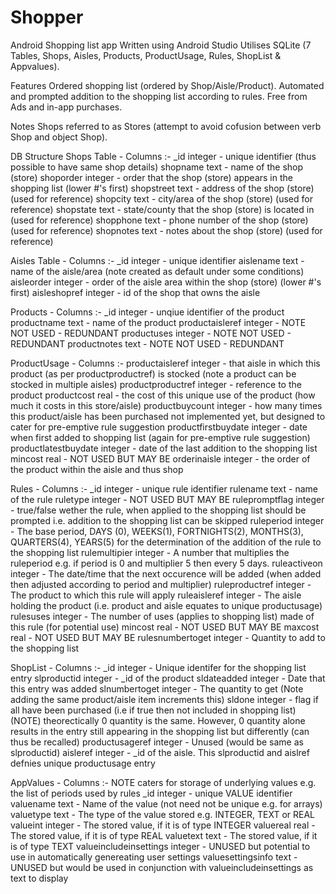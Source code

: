 # Shopper
Android Shopping list app
Written using Android Studio
Utilises SQLite (7 Tables, Shops, Aisles, Products, ProductUsage, Rules, ShopList & Appvalues).

Features
Ordered shopping list (ordered by Shop/Aisle/Product).
Automated and prompted addition to the shopping list according to rules.
Free from Ads and in-app purchases.

Notes
Shops referred to as Stores (attempt to avoid cofusion between verb Shop and object Shop).

DB Structure
Shops Table - Columns :-
  _id                 integer   - unique identifier (thus possible to have same shop details)
  shopname            text      - name of the shop (store)
  shoporder           integer   - order that the shop (store) appears in the shopping list (lower #'s first)
  shopstreet          text      - address of the shop (store) (used for reference)
  shopcity            text      - city/area of the shop (store) (used for reference)
  shopstate           text      - state/county that the shop (store) is located in (used for reference)
  shopphone           text      - phone number of the shop (store) (used for reference)
  shopnotes           text      - notes about the shop (store) (used for reference)
  
Aisles Table - Columns :-
  _id                 integer   - unique identifier
  aislename           text      - name of the aisle/area (note created as default under some conditions)
  aisleorder          integer   - order of the aisle area within the shop (store) (lower #'s first)
  aisleshopref        integer  - id of the shop that owns the aisle
  
Products - Columns :-
  _id                 integer   - unqiue identifier of the product
  productname         text      - name of the product
  productaisleref     integer - NOTE NOT USED - REDUNDANT
  productuses         integer   - NOTE NOT USED - REDUNDANT
  productnotes        text     - NOTE NOT USED - REDUNDANT
  
ProductUsage - Columns :-
  productaisleref     integer - that aisle in which this product (as per productproductref) is stocked 
                                (note a product can be stocked in multiple aisles)
  productproductref   integer - reference to the product
  productcost         real    - the cost of this unique use of the product (how much it costs in this store/aisle)
  productbuycount     integer - how many times this product/aisle has been purchased
                                not implemented yet, but designed to cater for pre-emptive rule suggestion
  productfirstbuydate integer - date when first added to shopping list (again for pre-emptive rule suggestion)
  productlatestbuydate integer - date of the last addition to the shopping list
  mincost             real    - NOT USED BUT MAY BE
  orderinaisle        integer - the order of the product within the aisle and thus shop
  
Rules - Columns :-
  _id                 integer - unique rule identifier
  rulename            text    - name of the rule
  ruletype            integer - NOT USED BUT MAY BE
  rulepromptflag      integer - true/false wether the rule, when applied to the shopping list should be prompted
                                i.e. addition to the shopping list can be skipped
  ruleperiod          integer - The base period, DAYS (0), WEEKS(1), FORTNIGHTS(2), MONTHS(3), QUARTERS(4), YEARS(5)
                                for the determination of the addition of the rule to the shopping list
  rulemultipier       integer - A number that multiplies the ruleperiod e.g. if period is 0 and multiplier 5 then every 5 days.
  ruleactiveon        integer - The date/time that the next occurence will be added 
                                (when added then adjusted according to period and multiplier)
  ruleproductref      integer - The product to which this rule will apply
  ruleaisleref        integer - The aisle holding the product (i.e. product and aisle equates to unique productusage)
  rulesuses           integer - The number of uses (applies to shopping list) made of this rule (for potential use)
  mincost             real    - NOT USED BUT MAY BE
  maxcost             real    - NOT USED BUT MAY BE
  rulesnumbertoget    integer - Quantity to add to the shopping list
  
ShopList - Columns :-
  _id                 integer - Unique identifer for the shopping list entry
  slproductid         integer - _id of the product
  sldateadded         integer - Date that this entry was added
  slnumbertoget       integer - The quantity to get (Note adding the same product/aisle item increments this)
  sldone              integer - flag if all have been purchased (i.e if true then not included in shopping list)
                                (NOTE) theorectically 0 quantity is the same. However, 0 quantity alone results in
                                the entry still appearing in the shopping list but differently (can thus be recalled)
  productusageref     integer - Unused (would be same as slproductid)
  aisleref            integer - _id of the aisle. This slproductid and aislref defnies unique productusage entry
  
AppValues - Columns :-
  NOTE caters for storage of underlying values e.g. the list of periods used by rules
  _id                 integer - unique VALUE identifier
  valuename           text    - Name of the value (not need not be unique e.g. for arrays)
  valuetype           text    - The type of the value stored e.g. INTEGER, TEXT or REAL
  valueint            integer - The stored value, if it is of type INTEGER
  valuereal           real    - The stored value, if it is of type REAL
  valuetext           text    - The stored value, if it is of type TEXT
  valueincludeinsettings integer - UNUSED but potential to use in automatically genereating user settings
  valuesettingsinfo   text    - UNUSED but would be used in conjunction with valueincludeinsettings as text to display
  
  


